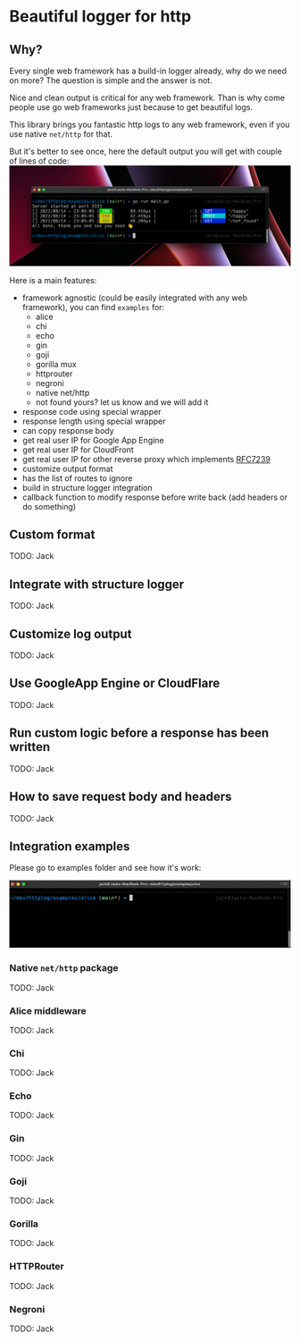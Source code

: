 # Beautiful logger for http

## Why?

Every single web framework has a build-in logger already, why do we need on more?
The question is simple and the answer is not.

Nice and clean output is critical for any web framework. Than is why come people use go web frameworks just because to get beautiful logs.

This library brings you fantastic http logs to any web framework, even if you use native `net/http` for that.

But it's better to see once, here the default output you will get with couple of lines of code:
![logs screenshot](docs/logs_screenshot.png)

Here is a main features:

- framework agnostic (could be easily integrated with any web framework), you can find `examples` for:
  - alice
  - chi
  - echo
  - gin
  - goji
  - gorilla mux
  - httprouter
  - negroni
  - native net/http
  - not found yours? let us know and we will add it
- response code using special wrapper
- response length using special wrapper
- can copy response body
- get real user IP for Google App Engine
- get real user IP for CloudFront
- get real user IP for other reverse proxy which implements [RFC7239](https://www.rfc-editor.org/rfc/rfc7239.html)
- customize output format
- has the list of routes to ignore
- build in structure logger integration
- callback function to modify response before write back (add headers or do something)

## Custom format

TODO: Jack

## Integrate with structure logger

TODO: Jack

## Customize log output

TODO: Jack

## Use GoogleApp Engine or CloudFlare

TODO: Jack

## Run custom logic before a response has been written

TODO: Jack

## How to save request body and headers

TODO: Jack

## Integration examples

Please go to examples folder and see how it's work:

![Run demo](docs/demo_run.gif)

### Native `net/http` package

TODO: Jack

### Alice middleware

TODO: Jack

### Chi

TODO: Jack

### Echo

TODO: Jack

### Gin

TODO: Jack

### Goji

TODO: Jack

### Gorilla

TODO: Jack

### HTTPRouter

TODO: Jack

### Negroni

TODO: Jack
